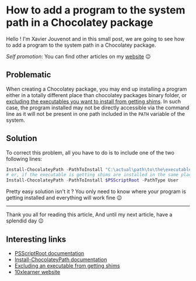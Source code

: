 # How to add a program to the system path in a Chocolatey package

Hello ! I'm Xavier Jouvenot and in this small post, we are going to see how to add a program to the system path in a Chocolatey package.

_Self promotion_: You can find other articles on my [website](www.10xlearner.com) 😉

## Problematic

When creating a Chocolatey package, you may end up installing a program either in a totally different place than chocolatey packages binary folder, or [excluding the executables you want to install from getting shims](http://10xlearner.com/2021/02/12/how-to-exclude-an-executable-from-getting-shimming-in-a-chocolatey-package/). In such case, the program installed may not be directly accessible via the command line as it will not be present in one path included in the `PATH` variable of the system.

## Solution  

To correct this problem, all you have to do is to include one of the two following lines:
```powershell
Install-ChocolateyPath -PathToInstall "C:\actual\path\to\the\executable" -PathType User
# or, if the executable is getting shims are installed in the same place of the install script
Install-ChocolateyPath -PathToInstall $PSScriptRoot -PathType User
```

Pretty easy solution isn't it ?
You only need to know where your program is getting installed and everything will work fine 😉

--------------

Thank you all for reading this article,
And until my next article, have a splendid day 😉

## Interesting links

- [PSScriptRoot documentation](https://docs.microsoft.com/en-us/powershell/module/microsoft.powershell.core/about/about_automatic_variables?view=powershell-7.1#psscriptroot)
- [Install-ChocolateyPath documentation](https://docs.chocolatey.org/en-us/create/functions/install-chocolateypath)
- [Excluding an executable from getting shims](http://10xlearner.com/2021/02/12/how-to-exclude-an-executable-from-getting-shimming-in-a-chocolatey-package/)
- [10xlearner website](www.10xlearner.com)

